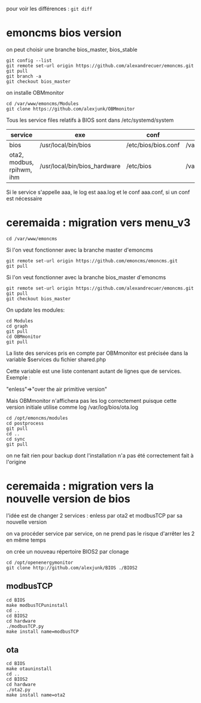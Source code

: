 pour voir les différences : `git diff`

# emoncms bios version

on peut choisir une branche bios_master, bios_stable
```
git config --list
git remote set-url origin https://github.com/alexandrecuer/emoncms.git
git pull
git branch -a
git checkout bios_master
```
on installe OBMmonitor
```
cd /var/www/emoncms/Modules
git clone https://github.com/alexjunk/OBMmonitor
```

Tous les service files relatifs à BIOS sont dans /etc/systemd/system

service | exe | conf | log
--|--|--|--
bios | /usr/local/bin/bios | /etc/bios/bios.conf| /var/log/bios/bios.log
ota2, modbus, rpihwm, ihm| /usr/local/bin/bios_hardware| /etc/bios|/var/log/bios

Si le service s'appelle aaa, le log est aaa.log et le conf aaa.conf, si un conf est nécessaire 

# ceremaida : migration vers menu_v3
```
cd /var/www/emoncms
```
Si l'on veut fonctionner avec la branche master d'emoncms
```
git remote set-url origin https://github.com/emoncms/emoncms.git
git pull
```
Si l'on veut fonctionner avec la branche bios_master d'emoncms
```
git remote set-url origin https://github.com/alexandrecuer/emoncms.git
git pull
git checkout bios_master
```
On update les modules:
```
cd Modules
cd graph
git pull
cd OBMmonitor
git pull
```
La liste des services pris en compte par OBMmonitor est précisée dans la variable $services du fichier shared.php

Cette variable est une liste contenant autant de lignes que de services. Exemple :

"enless"=>"over the air primitive version" 

Mais OBMmonitor n'affichera pas les log correctement puisque cette version initiale utilise comme log /var/log/bios/ota.log

```
cd /opt/emoncms/modules
cd postprocess
git pull
cd ..
cd sync
git pull
```
on ne fait rien pour backup dont l'installation n'a pas été correctement fait à l'origine

# ceremaida : migration vers la nouvelle version de bios

l'idée est de changer 2 services : enless par ota2 et modbusTCP par sa nouvelle version

on va procéder service par service, on ne prend pas le risque d'arrêter les 2 en même temps

on crée un nouveau répertoire BIOS2 par clonage
```
cd /opt/openenergymonitor
git clone http://github.com/alexjunk/BIOS ./BIOS2
```
## modbusTCP

```
cd BIOS
make modbusTCPuninstall
cd ..
cd BIOS2
cd hardware
./modbusTCP.py
make install name=modbusTCP
```

## ota

```
cd BIOS
make otauninstall
cd ..
cd BIOS2
cd hardware
./ota2.py
make install name=ota2
```


